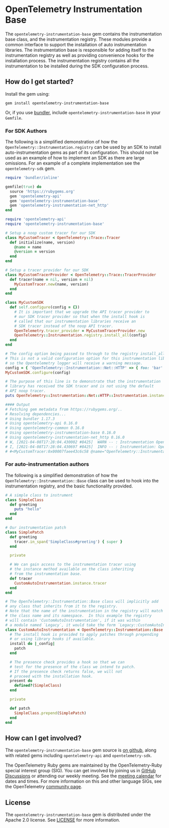 # OpenTelemetry Instrumentation Base

The `opentelemetry-instrumentation-base` gem contains the instrumentation base class, and the instrumentation registry.  These modules provide a common interface to support the installation of auto instrumentation libraries.  The instrumentation base is responsible for adding itself to the instrumentation registry as well as providing convenience hooks for the installation process.  The instrumentation registry contains all the instrumentation to be installed during the SDK configuration process.

## How do I get started?

Install the gem using:

```
gem install opentelemetry-instrumentation-base
```

Or, if you use [bundler][bundler-home], include `opentelemetry-instrumentation-base` in your `Gemfile`.

### For SDK Authors

The following is a simplified demonstration of how the `OpenTelemetry::Instrumentation.registry` can be used by an SDK to install auto-instrumentation gems as part of its configuration.  This should not be used as an example of how to implement an SDK as there are large omissions.  For an example of a complete implementation see the `opentelemetry-sdk` gem.

```ruby
require 'bundler/inline'

gemfile(true) do
  source 'https://rubygems.org'
  gem 'opentelemetry-api'
  gem 'opentelemetry-instrumentation-base'
  gem 'opentelemetry-instrumentation-net_http'
end

require 'opentelemetry-api'
require 'opentelemetry-instrumentation-base'

# Setup a noop custom tracer for our SDK
class MyCustomTracer < OpenTelemetry::Trace::Tracer
  def initialize(name, version)
    @name = name
    @version = version
  end
end

# Setup a tracer provider for our SDK
class MyCustomTracerProvider < OpenTelemetry::Trace::TracerProvider
  def tracer(name = nil, version = nil)
    MyCustomTracer.new(name, version)
  end
end

class MyCustomSDK
  def self.configure(config = {})
    # It is important that we upgrade the API tracer provider to
    # our SDK tracer provider so that when the install hook is
    # called that our instrumentation libraries receive an
    # SDK tracer instead of the noop API tracer.
    OpenTelemetry.tracer_provider = MyCustomTracerProvider.new
    OpenTelemetry::Instrumentation.registry.install_all(config)
  end
end

# The config option being passed to through to the registry install_all method.
# This is not a valid configuration option for this instrumentation library
# so the Opentelemetry logger will receive a warning message.
config = { 'OpenTelemetry::Instrumentation::Net::HTTP' => { foo: 'bar' } }
MyCustomSDK.configure(config)

# The purpose of this line is to demonstrate that the instrumentation
# library has received the SDK tracer and is not using the default
# API noop tracer.
puts OpenTelemetry::Instrumentation::Net::HTTP::Instrumentation.instance.tracer.inspect

#### Output
# Fetching gem metadata from https://rubygems.org/..
# Resolving dependencies...
# Using bundler 1.17.3
# Using opentelemetry-api 0.16.0
# Using opentelemetry-common 0.16.0
# Using opentelemetry-instrumentation-base 0.16.0
# Using opentelemetry-instrumentation-net_http 0.16.0
# W, [2021-04-08T17:28:04.430002 #8425]  WARN -- : Instrumentation OpenTelemetry::Instrumentation::Net::HTTP ignored the following unknown configuration options [:foo]
# I, [2021-04-08T17:28:04.430697 #8425]  INFO -- : Instrumentation: OpenTelemetry::Instrumentation::Net::HTTP was successfully installed
# #<MyCustomTracer:0x00007faee43c6c58 @name="OpenTelemetry::Instrumentation::Net::HTTP", @version="0.16.0">
```

### For auto-instrumentation authors

The following is a simplified demonstration of how the `OpenTelemetry::Instrumentation::Base` class can be used to hook into the instrumentation registry, and the basic functionality provided.

```ruby
# A simple class to instrument
class SimpleClass
  def greeting
    puts "hello"
  end
end

# Our instrumentation patch
class SimplePatch
  def greeting
    tracer.in_span('SimpleClass#greeting') { super }
  end

  private

  # We can gain access to the instrumentation tracer using
  # the instance method available on the class inheriting
  # from the instrumentation base.
  def tracer
    CustomAutoInstrumentation.instance.tracer
  end
end

# The OpenTelemetry::Instrumentation::Base class will implicitly add
# any class that inherits from it to the registry.
# Note that the name of the instrumentation in the registry will match
# the class name and its namespace.  In this example the registry
# will contain 'CustomAutoInstrumentation', if it was within
# a module named `Legacy`, it would take the form `Legacy::CustomAutoInstrumentation`.
class CustomAutoInstrumentation < OpenTelemetry::Instrumentation::Base
  # The install hook is provided to apply patches through prepending
  # or using library hooks if available.
  install do |_config|
    patch
  end

  # The presence check provides a hook so that we can
  # test for the presence of the class we intend to patch.
  # If the presence check returns false, we will not
  # proceed with the installation hook.
  present do
    defined?(SimpleClass)
  end

  private

  def patch
    SimpleClass.prepend(SimplePatch)
  end
end
```

## How can I get involved?

The `opentelemetry-instrumentation-base` gem source is [on github][repo-github], along with related gems including `opentelemetry-api` and `opentelemetry-sdk`.

The OpenTelemetry Ruby gems are maintained by the OpenTelemetry-Ruby special interest group (SIG). You can get involved by joining us in [GitHub Discussions][discussions-url] or attending our weekly meeting. See the [meeting calendar][community-meetings] for dates and times. For more information on this and other language SIGs, see the OpenTelemetry [community page][ruby-sig].

## License

The `opentelemetry-instrumentation-base` gem is distributed under the Apache 2.0 license. See [LICENSE][license-github] for more information.

[bundler-home]: https://bundler.io
[repo-github]: https://github.com/open-telemetry/opentelemetry-ruby
[license-github]: https://github.com/open-telemetry/opentelemetry-ruby-contrib/blob/main/main/LICENSE
[ruby-sig]: https://github.com/open-telemetry/community#ruby-sig
[community-meetings]: https://github.com/open-telemetry/community#community-meetings
[discussions-url]: https://github.com/open-telemetry/opentelemetry-ruby/discussions
